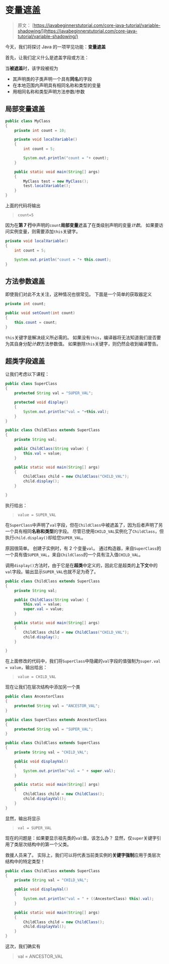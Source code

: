 # 变量遮盖

> 原文： [https://javabeginnerstutorial.com/core-java-tutorial/variable-shadowing/](https://javabeginnerstutorial.com/core-java-tutorial/variable-shadowing/)

今天，我们将探讨 Java 的一项罕见功能：**变量遮盖**

首先，让我们定义什么是遮盖字段或方法：

当**被遮盖**时，该字段被视为

*   其声明类的子类声明一个具有**同名**的字段
*   在本地范围内声明具有相同名称和类型的变量
*   用相同名称和类型声明方法参数/参数

## 局部变量遮盖

```java
public class MyClass
{
	private int count = 10;

	private void localVariable()
	{
		int count = 5;

		System.out.println("count = "+ count);
	}

	public static void main(String[] args)
	{
		MyClass test = new MyClass();
		test.localVariable();
	}
}
```

上面的代码将输出

> `count=5`

因为在**第 7 行**中声明的`count`**局部变量**遮盖了在类级别声明的变量*计数*。 如果要访问实例变量，则需要添加`this`关键字。

```java
private void localVariable()
{
	int count = 5;

	System.out.println("count = "+ this.count);
}
```

## 方法参数遮盖

即使我们对此不太关注，这种情况也很常见。 下面是一个简单的获取器定义

```java
private int count;

public void setCount(int count)
{
	this.count = count;
}
```

`this`关键字是解决歧义所必需的。 如果没有`this`，编译器将无法知道我们是否要为其自身分配*计数*方法参数值。 如果删除`this`关键字，则仍然会收到编译警告。

## 超类字段遮盖

让我们考虑以下课程：

```java
public class SuperClass
{
	protected String val = "SUPER_VAL";

	protected void display()
	{
		System.out.println("val = "+this.val);
	}
}

public class ChildClass extends SuperClass
{
	private String val;

	public ChildClass(String value) {
		this.val = value;
	}

	public static void main(String[] args)
	{
		ChildClass child = new ChildClass("CHILD_VAL");
		child.display();
	}

}
```

执行给出：

> `value = SUPER_VAL`

在`SuperClass`中声明了`val`字段，但在`ChildClass`中被遮盖了，因为后者声明了另一个具有相同**名称和类型**的字段。 尽管已使用`CHILD_VAL`实例化了`ChildClass`，但执行`child.display()`却给您`SUPER_VAL`。

原因很简单。 创建子实例时，有 2 个变量`val`。 通过构造器，来自`SuperClass`的一个具有值`SUPER_VAL`，来自`ChildClass`的一个具有注入值`CHILD_VAL`。

调用`display()`方法时，由于它是在**超类**中定义的，因此它是超类的**上下文**中的`val`字段。输出显示`SUPER_VAL`也就不足为奇了。

```java
public class ChildClass extends SuperClass
{
	private String val;

	public ChildClass(String value) {
		this.val = value;
		super.val = value;
	}

	public static void main(String[] args)
	{
		ChildClass child = new ChildClass("CHILD_VAL");
		child.display();
	}

}
```

在上面修改的代码中，我们将`SuperClass`中隐藏的`val`字段的值强制为`super.val = value`，输出给出：

> `value = CHILD_VAL`

现在让我们在层次结构中添加另一个类

```java
public class AncestorClass
{
	protected String val = "ANCESTOR_VAL";
}

public class SuperClass extends AncestorClass
{
	protected String val = "SUPER_VAL";
}

public class ChildClass extends SuperClass
{
	private String val = "CHILD_VAL";

	public void displayVal()
	{
		System.out.println("val = " + super.val);
	}

	public static void main(String[] args)
	{
		ChildClass child = new ChildClass();
		child.displayVal();
	}
}
```

显然，输出将显示

> `val = SUPER_VAL`

现在的问题是：如果要显示祖先类的`val`值，该怎么办？ 显然，仅`super`关键字引用了类层次结构中的第一个父类。

救援人员来了。 实际上，我们可以将代表当前类实例的**关键字强制**应用于类层次结构中的特定类型！

```java
public class ChildClass extends SuperClass
{
	private String val = "CHILD_VAL";

	public void displayVal()
	{
		System.out.println("val = " + ((AncestorClass) this).val);
	}

	public static void main(String[] args)
	{
		ChildClass child = new ChildClass();
		child.displayVal();
	}
}
```

这次，我们确实有

> val = ANCESTOR_VAL

